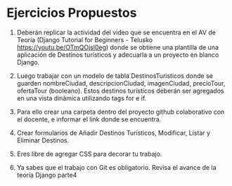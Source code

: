 # Ejercicios Propuestos

1. Deberán replicar la actividad del video que se encuentra en el AV de Teoría (Django Tutorial for Beginners - Telusko https://youtu.be/OTmQOjsl0eg) donde se obtiene una plantilla de una aplicación de Destinos turísticos y adecuarla a un proyecto en blanco Django.

2. Luego trabajar con un modelo de tabla DestinosTuristicos donde se guarden nombreCiudad,  descripcionCiudad, imagenCiudad, precioTour, ofertaTour (booleano).  Estos destinos turísticos deberán ser agregados en una vista dinámica utilizando tags for e if.

3. Para ello crear una carpeta dentro del proyecto github colaborativo con el docente, e informar el link donde se encuentra.

4. Crear formularios de Añadir Destinos Turísticos, Modificar, Listar y Eliminar Destinos.  

5. Eres libre de agregar CSS para decorar tu trabajo.

6. Ya sabes que el trabajo con Git es obligatorio.  Revisa el avance de la teoría Django parte4

